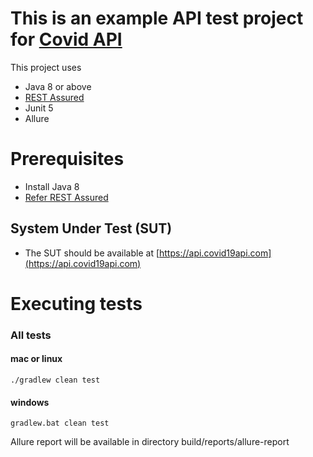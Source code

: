 # This is an example API test project for [Covid API](https://api.covid19api.com)

This project uses

- Java 8 or above
- [REST Assured ](http://rest-assured.io/)
- Junit 5
- Allure 

# Prerequisites

- Install Java 8
- [Refer REST Assured](https://github.com/rest-assured/rest-assured/wiki/GettingStarted)

## System Under Test (SUT)
* The SUT should be available at [https://api.covid19api.com](https://api.covid19api.com)

# Executing tests

### All tests

#### mac or linux
````
./gradlew clean test
````
#### windows
````
gradlew.bat clean test
````
Allure report will be available in directory build/reports/allure-report